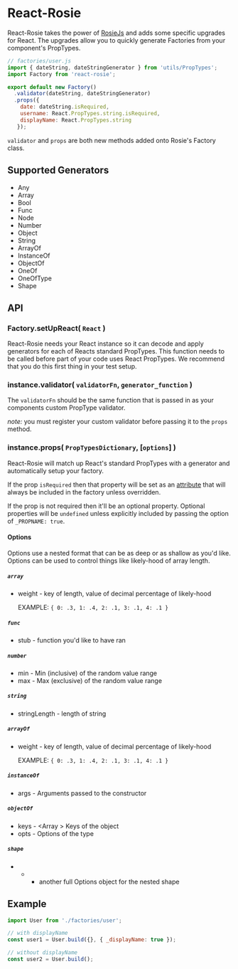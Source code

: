 # React-Rosie

React-Rosie takes the power of [RosieJs](https://github.com/rosiejs/rosie) and adds some
specific upgrades for React. The upgrades allow you to quickly generate Factories from your
component's PropTypes.

```js
// factories/user.js
import { dateString, dateStringGenerator } from 'utils/PropTypes';
import Factory from 'react-rosie';

export default new Factory()
  .validator(dateString, dateStringGenerator)
  .props({
    date: dateString.isRequired,
    username: React.PropTypes.string.isRequired,
    displayName: React.PropTypes.string
   });
```

`validator` and `props` are both new methods added onto Rosie's Factory class.

## Supported Generators

- Any
- Array
- Bool
- Func
- Node
- Number
- Object
- String
- ArrayOf
- InstanceOf
- ObjectOf
- OneOf
- OneOfType
- Shape

## API

### Factory.setUpReact( `React` )

React-Rosie needs your React instance so it can decode and apply generators for each
of Reacts standard PropTypes. This function needs to be called before part of your code
uses React PropTypes. We recommend that you do this first thing in your test setup.

### instance.validator( `validatorFn`, `generator_function` )

The `validatorFn` should be the same function that is passed in as your components custom
PropType validator.

_note:_ you must register your custom validator before passing it to the `props` method.

### instance.props( `PropTypesDictionary`, [`options`] )

React-Rosie will match up React's standard PropTypes with a generator and automatically setup
your factory.

If the prop `isRequired` then that property will be set as an
[attribute](https://github.com/rosiejs/rosie#instanceattr) that will always be included in the
factory unless overridden.

If the prop is not required then it'll be an optional property. Optional properties will be `undefined`
unless explicitly included by passing the option of `_PROPNAME: true`.

#### Options

Options use a nested format that can be as deep or as shallow as you'd like. Options can be
used to control things like likely-hood of array length.

##### `array`
- weight - key of length, value of decimal percentage of likely-hood

  EXAMPLE: `{ 0: .3, 1: .4, 2: .1, 3: .1, 4: .1 }`

##### `func`
- stub - <Function> function you'd like to have ran

##### `number`
- min - <Integer> Min (inclusive) of the random value range
- max - <Integer> Max (exclusive) of the random value range

##### `string`
- stringLength - <Integer> length of string

##### `arrayOf`
- weight - key of length, value of decimal percentage of likely-hood

  EXAMPLE: `{ 0: .3, 1: .4, 2: .1, 3: .1, 4: .1 }`

##### `instanceOf`
- args - <Array> Arguments passed to the constructor

##### `objectOf`
- keys - <Array <Strings>> Keys of the object
- opts - Options of the type

##### `shape`
- * - another full Options object for the nested shape

## Example

```js
import User from './factories/user';

// with displayName
const user1 = User.build({}, { _displayName: true });

// without displayName
const user2 = User.build();
```
